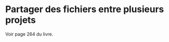 Partager des fichiers entre plusieurs projets
=============================================

Voir page 264 du livre.